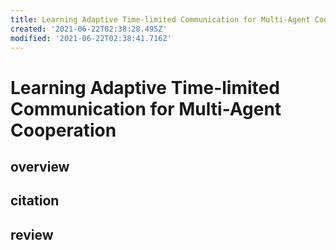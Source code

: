 ```yaml
---
title: Learning Adaptive Time-limited Communication for Multi-Agent Cooperation
created: '2021-06-22T02:38:28.495Z'
modified: '2021-06-22T02:38:41.716Z'
---
```


# Learning Adaptive Time-limited Communication for Multi-Agent Cooperation

## overview

## citation

## review
